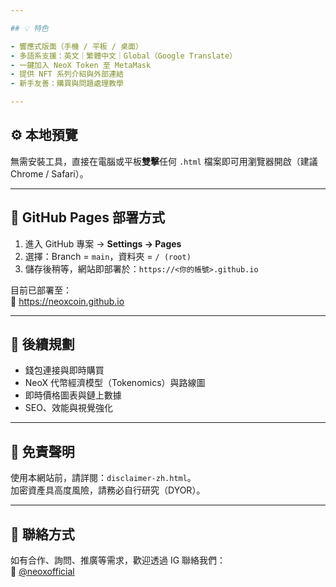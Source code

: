 ```yaml
---

## 💡 特色

- 響應式版面（手機 / 平板 / 桌面）
- 多語系支援：英文｜繁體中文｜Global（Google Translate）
- 一鍵加入 NeoX Token 至 MetaMask
- 提供 NFT 系列介紹與外部連結
- 新手友善：購買與問題處理教學

---
```


## ⚙️ 本地預覽

無需安裝工具，直接在電腦或平板**雙擊**任何 `.html` 檔案即可用瀏覽器開啟（建議 Chrome / Safari）。

---

## 🚀 GitHub Pages 部署方式

1. 進入 GitHub 專案 → **Settings → Pages**
2. 選擇：Branch = `main`，資料夾 = `/ (root)`
3. 儲存後稍等，網站即部署於：`https://<你的帳號>.github.io`

目前已部署至：  
🔗 https://neoxcoin.github.io

---

## 🔮 後續規劃

- 錢包連接與即時購買
- NeoX 代幣經濟模型（Tokenomics）與路線圖
- 即時價格圖表與鏈上數據
- SEO、效能與視覺強化

---

## 📜 免責聲明

使用本網站前，請詳閱：`disclaimer-zh.html`。  
加密資產具高度風險，請務必自行研究（DYOR）。

---

## 🤝 聯絡方式

如有合作、詢問、推廣等需求，歡迎透過 IG 聯絡我們：  
📸 [@neoxofficial](https://www.instagram.com/neoxofficial)
